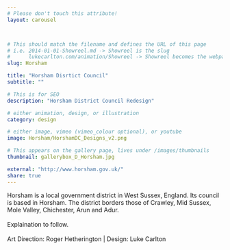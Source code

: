 ```yaml
---
# Please don't touch this attribute!
layout: carousel



# This should match the filename and defines the URL of this page
# i.e. 2014-01-01-Showreel.md -> Showreel is the slug
#      lukecarlton.com/animation/Showreel -> Showreel becomes the webpath
slug: Horsham

title: "Horsham Disrtict Council"
subtitle: ""

# This is for SEO
description: "Horsham District Council Redesign"

# either animation, design, or illustration
category: design

# either image, vimeo (vimeo_colour optional), or youtube
image: Horsham/HorshamDC_Designs_v2.png

# This appears on the gallery page, lives under /images/thumbnails
thumbnail: gallerybox_D_Horsham.jpg

external: "http://www.horsham.gov.uk/"
share: true
---
```


Horsham is a local government district in West Sussex, England. Its council is based in Horsham. The district borders those of Crawley, Mid Sussex, Mole Valley, Chichester, Arun and Adur.
<br><br>
Explaination to follow.
<br><br>
Art Direction: Roger Hetherington  |  Design: Luke Carlton